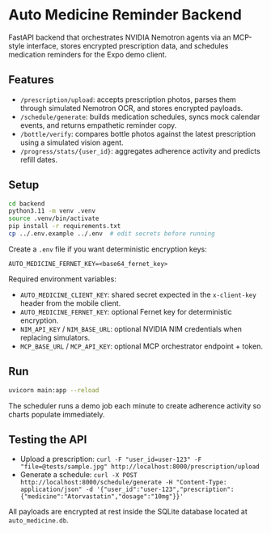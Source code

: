 # Auto Medicine Reminder Backend

FastAPI backend that orchestrates NVIDIA Nemotron agents via an MCP-style interface, stores encrypted prescription data, and schedules medication reminders for the Expo demo client.

## Features
- `/prescription/upload`: accepts prescription photos, parses them through simulated Nemotron OCR, and stores encrypted payloads.
- `/schedule/generate`: builds medication schedules, syncs mock calendar events, and returns empathetic reminder copy.
- `/bottle/verify`: compares bottle photos against the latest prescription using a simulated vision agent.
- `/progress/stats/{user_id}`: aggregates adherence activity and predicts refill dates.

## Setup
```bash
cd backend
python3.11 -m venv .venv
source .venv/bin/activate
pip install -r requirements.txt
cp ../.env.example ../.env  # edit secrets before running
```

Create a `.env` file if you want deterministic encryption keys:
```
AUTO_MEDICINE_FERNET_KEY=<base64_fernet_key>
```

Required environment variables:
- `AUTO_MEDICINE_CLIENT_KEY`: shared secret expected in the `x-client-key` header from the mobile client.
- `AUTO_MEDICINE_FERNET_KEY`: optional Fernet key for deterministic encryption.
- `NIM_API_KEY` / `NIM_BASE_URL`: optional NVIDIA NIM credentials when replacing simulators.
- `MCP_BASE_URL` / `MCP_API_KEY`: optional MCP orchestrator endpoint + token.

## Run
```bash
uvicorn main:app --reload
```

The scheduler runs a demo job each minute to create adherence activity so charts populate immediately.

## Testing the API
- Upload a prescription: `curl -F "user_id=user-123" -F "file=@tests/sample.jpg" http://localhost:8000/prescription/upload`
- Generate a schedule: `curl -X POST http://localhost:8000/schedule/generate -H "Content-Type: application/json" -d '{"user_id":"user-123","prescription":{"medicine":"Atorvastatin","dosage":"10mg"}}'`

All payloads are encrypted at rest inside the SQLite database located at `auto_medicine.db`.
